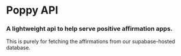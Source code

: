 # Poppy API
### A lightweight api to help serve positive affirmation apps.

This is purely for fetching the affirmations from our supabase-hosted database.
